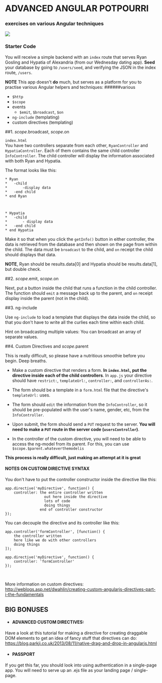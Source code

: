 # ADVANCED ANGULAR POTPOURRI

### exercises on various Angular techniques 

![](https://hiplatina.com/wp-content/uploads/2015/10/Potpourri-300x195.jpg)


### Starter Code
You will receive a simple backend with an `index` route that serves Ryan Gosling and Hypatia of Alexandria (from our Wednesday dating app). **Seed** your database by going to `/users/seed`, and verifying the JSON in the index route, `/users`.

**NOTE** This app doesn't **do** much, but serves as a platform for you to practise various Angular helpers and techniques:
######various
- `$http`
- `$scope`
- events
  - `$emit`, `$broadcast`, `$on`
- `ng-include` (templating)
- custom directives (templating)


##1. $scope.$broadcast, $scope.$on

`index.html`  
You have two controllers separate from each other, `RyanController` and `HypatiaController`. Each of them contains the same child controller `InfoController`. The child controller will display the information associated with both Ryan and Hypatia.

The format looks like this:

```
* Ryan
*	-child
*		-display data
*	-end child
* end Ryan



* Hypatia
*	-child
*		- display data
*	-end child
* end Hypatia
```

Make it so that when you click the `getInfo()` button in either controller, the data is retrieved from the database and then shown on the page from within the child. The data must be `broadcast` to the child, and `on` receipt the child should displays that data. 

**NOTE**, Ryan should be results.data[0] and Hypatia should be results.data[1], but double check.


##2. $scope.$emit, $scope.$on

Next, put a button inside the child that runs a function in the child controller. The function should `emit` a message back up to the parent, and `on` receipt display inside the parent (not in the child).


##3. ng-include

Use `ng-include` to load a template that displays the data inside the child, so that you don't have to write all the curlies each time within each child.

Hint on broadcasting multiple values: You can broadcast an array of separate values.



##4. Custom Directives and $scope.$parent

This is really difficult, so please have a nutritious smoothie before you begin. Deep breaths.

- Make a custom directive that renders a form. **In `index.html`, put the directive inside each of the child controllers**. In `app.js` your directive should have `restrict:`, `templateUrl:`, `controller:`, and `controllerAs:`.

- The form should be a template in a `form.html` file that the directive's `templateUrl:` uses.

- The form should `edit` the information from the `InfoController`, so it should be pre-populated with the user's name, gender, etc, from the `InfoController`. 

- Upon submit, the form should send a `PUT` request to the server. **You will need to make a `PUT` route in the server code (`usersController`)**.

- In the controller of the custom directive, you will need to be able to access the ng-model from its parent. For this, you can use `$scope.$parent.whateverthemodelis`

**This process is really difficult, just making an attempt at it is great**


#### NOTES ON CUSTOM DIRECTIVE SYNTAX

You don't have to put the controller constructor inside the directive like this:

```
app.directive('myDirective', function() {
	controller: the entire controller written
	              out here inside the directive
	              lots of code
	              doing things
	            end of controller constructor
});
```

You can decouple the directive and its controller like this:

```
app.controller('formController', [function() {
	the controller written
	here like we do with other controllers
	doing things
]);

app.directive('myDirective', function() {
	controller: 'formController'
});
```



</br>

More information on custom directives: http://weblogs.asp.net/dwahlin/creating-custom-angularjs-directives-part-i-the-fundamentals


## BIG BONUSES

- #### ADVANCED CUSTOM DIRECTIVES:

Have a look at this tutorial for making a directive for creating draggable DOM elements to get an idea of fancy stuff that directives can do: https://blog.parkji.co.uk/2013/08/11/native-drag-and-drop-in-angularjs.html


- #### PASSPORT

If you get this far, you should look into using authentication in a single-page app. You will need to serve up an .ejs file as your landing page / single-page.

